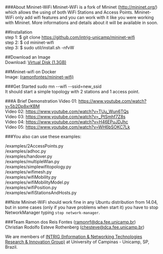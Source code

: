 ###About Mininet-WiFi
Mininet-WiFi is a fork of Mininet (http://mininet.org/) which allows the using of both WiFi Stations and Access Points. Mininet-WiFi only add wifi features and you can work with it like you were working with Mininet. More informations and details about it  will be available in soon.        

##Installation  
step 1: $ git clone https://github.com/intrig-unicamp/mininet-wifi  
step 2: $ cd mininet-wifi  
step 3: $ sudo util/install.sh -nfvW      

##Download an Image  
Download: [Virtual Disk (1.3GB)](http://intrig.dca.fee.unicamp.br/index.php/projects/projects.html)    

##Mininet-wifi on Docker  
Image: [(ramonfontes/mininet-wifi)](https://registry.hub.docker.com/u/ramonfontes/mininet-wifi/)      
  
###Get Started
sudo mn --wifi --ssid=new_ssid  
It should start a simple topology with 2 stations and 1 access point. 

###A Brief Demonstration
Video 01: https://www.youtube.com/watch?v=5b2Dp8xrKBM  
Video 02: https://www.youtube.com/watch?v=TUu_Wun6TQs  
Video 03: https://www.youtube.com/watch?v=_PtSmhf7Z8s  
Video 04: https://www.youtube.com/watch?v=H46EPuJDJhc  
Video 05: https://www.youtube.com/watch?v=WH6bSOKC7Lk  
  
###You also can use these examples:   

/examples/2AccessPoints.py  
/examples/adhoc.py  
/examples/handover.py  
/examples/multipleWlan.py  
/examples/simplewifitopology.py  
/examples/wifimesh.py  
/examples/wifiMobility.py  
/examples/wifiMobilityModel.py  
/examples/wifiPosition.py  
/examples/wifiStationsAndHosts.py  

##Note
Mininet-WiFi should work fine in any Ubuntu distribution from 14.04, but in some cases (only if you have problems when start it) you have to stop NetworkManager typing `stop network-manager`.  

###Team
Ramon dos Reis Fontes (ramonrf@dca.fee.unicamp.br)  
Christian Rodolfo Esteve Rothenberg (chesteve@dca.fee.unicamp.br)  

We are members of [INTRIG (Information & Networking Technologies Research & Innovation Group)](http://intrig.dca.fee.unicamp.br) at University of Campinas - Unicamp, SP, Brazil.


